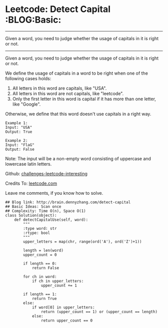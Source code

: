 # Leetcode: Detect Capital     :BLOG:Basic:


---

Given a word, you need to judge whether the usage of capitals in it is right or not.  

---

Given a word, you need to judge whether the usage of capitals in it is right or not.  

We define the usage of capitals in a word to be right when one of the following cases holds:  

1.  All letters in this word are capitals, like "USA".
2.  All letters in this word are not capitals, like "leetcode".
3.  Only the first letter in this word is capital if it has more than one letter, like "Google".

Otherwise, we define that this word doesn't use capitals in a right way.  

    Example 1:
    Input: "USA"
    Output: True

    Example 2:
    Input: "FlaG"
    Output: False

Note: The input will be a non-empty word consisting of uppercase and lowercase latin letters.  

Github: [challenges-leetcode-interesting](https://github.com/DennyZhang/challenges-leetcode-interesting/tree/master/detect-capital)  

Credits To: [leetcode.com](https://leetcode.com/problems/detect-capital/description/)  

Leave me comments, if you know how to solve.  

    ## Blog link: http://brain.dennyzhang.com/detect-capital
    ## Basic Ideas: Scan once
    ## Complexity: Time O(n), Space O(1)
    class Solution(object):
        def detectCapitalUse(self, word):
            """
            :type word: str
            :rtype: bool
            """
            upper_letters = map(chr, range(ord('A'), ord('Z')+1))
    
            length = len(word)
            upper_count = 0
    
            if length == 0:
                return False
    
            for ch in word:
                if ch in upper_letters:
                    upper_count += 1
    
            if length == 1:
                return True
            else:
                if word[0] in upper_letters:
                    return (upper_count == 1) or (upper_count == length)
                else:
                    return upper_count == 0